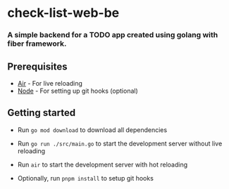# check-list-web-be

### A simple backend for a TODO app created using golang with fiber framework.

## Prerequisites

 - [Air](https://github.com/cosmtrek/air) - For live reloading
 - [Node](https://nodejs.org/en/) - For setting up git hooks (optional)

## Getting started

- Run `go mod download` to download all dependencies
- Run `go run ./src/main.go` to start the development server without live reloading
- Run `air` to start the development server with hot reloading

- Optionally, run `pnpm install` to setup git hooks 

